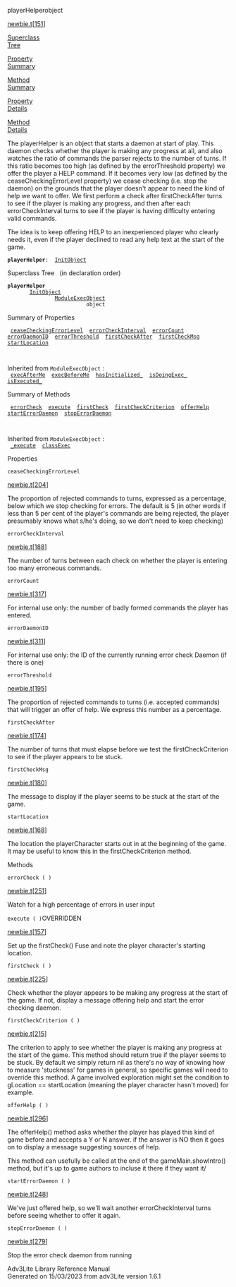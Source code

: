 <span class="title">playerHelper</span><span class="type">object</span>

[newbie.t](../file/newbie.t.html)\[[151](../source/newbie.t.html#151)\]

[Superclass  
Tree](#_SuperClassTree_)

[Property  
Summary](#_PropSummary_)

[Method  
Summary](#_MethodSummary_)

[Property  
Details](#_Properties_)

[Method  
Details](#_Methods_)

<div class="fdesc">

The playerHelper is an object that starts a daemon at start of play.
This daemon checks whether the player is making any progress at all, and
also watches the ratio of commands the parser rejects to the number of
turns. If this ratio becomes too high (as defined by the errorThreshold
property) we offer the player a HELP command. If it becomes very low (as
defined by the ceaseCheckingErrorLevel property) we cease checking (i.e.
stop the daemon) on the grounds that the player doesn't appear to need
the kind of help we want to offer. We first perform a check after
firstCheckAfter turns to see if the player is making any progress, and
then after each errorCheckInterval turns to see if the player is having
difficulty entering valid commands.

The idea is to keep offering HELP to an inexperienced player who clearly
needs it, even if the player declined to read any help text at the start
of the game.

**`playerHelper`**` :   `[`InitObject`](../object/InitObject.html)

</div>

<span id="_SuperClassTree_"></span>

<div class="mjhd">

<span class="hdln">Superclass Tree</span>   (in declaration order)

</div>

**`playerHelper`**  
`         `[`InitObject`](../object/InitObject.html)  
`                 `[`ModuleExecObject`](../object/ModuleExecObject.html)  
`                         object`  
<span id="_PropSummary_"></span>

<div class="mjhd">

<span class="hdln">Summary of Properties</span>  

</div>

` `[`ceaseCheckingErrorLevel`](#ceaseCheckingErrorLevel)`  `[`errorCheckInterval`](#errorCheckInterval)`  `[`errorCount`](#errorCount)`  `[`errorDaemonID`](#errorDaemonID)`  `[`errorThreshold`](#errorThreshold)`  `[`firstCheckAfter`](#firstCheckAfter)`  `[`firstCheckMsg`](#firstCheckMsg)`  `[`startLocation`](#startLocation)`  `

` `

Inherited from `ModuleExecObject` :  
` `[`execAfterMe`](../object/ModuleExecObject.html#execAfterMe)`  `[`execBeforeMe`](../object/ModuleExecObject.html#execBeforeMe)`  `[`hasInitialized_`](../object/ModuleExecObject.html#hasInitialized_)`  `[`isDoingExec_`](../object/ModuleExecObject.html#isDoingExec_)`  `[`isExecuted_`](../object/ModuleExecObject.html#isExecuted_)`  `

<span id="_MethodSummary_"></span>

<div class="mjhd">

<span class="hdln">Summary of Methods</span>  

</div>

` `[`errorCheck`](#errorCheck)`  `[`execute`](#execute)`  `[`firstCheck`](#firstCheck)`  `[`firstCheckCriterion`](#firstCheckCriterion)`  `[`offerHelp`](#offerHelp)`  `[`startErrorDaemon`](#startErrorDaemon)`  `[`stopErrorDaemon`](#stopErrorDaemon)`  `

` `

Inherited from `ModuleExecObject` :  
` `[`_execute`](../object/ModuleExecObject.html#_execute)`  `[`classExec`](../object/ModuleExecObject.html#classExec)`  `

<span id="_Properties_"></span>

<div class="mjhd">

<span class="hdln">Properties</span>  

</div>

<span id="ceaseCheckingErrorLevel"></span>

`ceaseCheckingErrorLevel`

[newbie.t](../file/newbie.t.html)\[[204](../source/newbie.t.html#204)\]

<div class="desc">

The proportion of rejected commands to turns, expressed as a percentage,
below which we stop checking for errors. The default is 5 (in other
words if less than 5 per cent of the player's commands are being
rejected, the player presumably knows what s/he's doing, so we don't
need to keep checking)

</div>

<span id="errorCheckInterval"></span>

`errorCheckInterval`

[newbie.t](../file/newbie.t.html)\[[188](../source/newbie.t.html#188)\]

<div class="desc">

The number of turns between each check on whether the player is entering
too many erroneous commands.

</div>

<span id="errorCount"></span>

`errorCount`

[newbie.t](../file/newbie.t.html)\[[317](../source/newbie.t.html#317)\]

<div class="desc">

For internal use only: the number of badly formed commands the player
has entered.

</div>

<span id="errorDaemonID"></span>

`errorDaemonID`

[newbie.t](../file/newbie.t.html)\[[311](../source/newbie.t.html#311)\]

<div class="desc">

For internal use only: the ID of the currently running error check
Daemon (if there is one)

</div>

<span id="errorThreshold"></span>

`errorThreshold`

[newbie.t](../file/newbie.t.html)\[[195](../source/newbie.t.html#195)\]

<div class="desc">

The proportion of rejected commands to turns (i.e. accepted commands)
that will trigger an offer of help. We express this number as a
percentage.

</div>

<span id="firstCheckAfter"></span>

`firstCheckAfter`

[newbie.t](../file/newbie.t.html)\[[174](../source/newbie.t.html#174)\]

<div class="desc">

The number of turns that must elapse before we test the
firstCheckCriterion to see if the player appears to be stuck.

</div>

<span id="firstCheckMsg"></span>

`firstCheckMsg`

[newbie.t](../file/newbie.t.html)\[[180](../source/newbie.t.html#180)\]

<div class="desc">

The message to display if the player seems to be stuck at the start of
the game.

</div>

<span id="startLocation"></span>

`startLocation`

[newbie.t](../file/newbie.t.html)\[[168](../source/newbie.t.html#168)\]

<div class="desc">

The location the playerCharacter starts out in at the beginning of the
game. It may be useful to know this in the firstCheckCriterion method.

</div>

<span id="_Methods_"></span>

<div class="mjhd">

<span class="hdln">Methods</span>  

</div>

<span id="errorCheck"></span>

`errorCheck ( )`

[newbie.t](../file/newbie.t.html)\[[251](../source/newbie.t.html#251)\]

<div class="desc">

Watch for a high percentage of errors in user input

</div>

<span id="execute"></span>

`execute ( )`<span class="rem">OVERRIDDEN</span>

[newbie.t](../file/newbie.t.html)\[[157](../source/newbie.t.html#157)\]

<div class="desc">

Set up the firstCheck() Fuse and note the player character's starting
location.

</div>

<span id="firstCheck"></span>

`firstCheck ( )`

[newbie.t](../file/newbie.t.html)\[[225](../source/newbie.t.html#225)\]

<div class="desc">

Check whether the player appears to be making any progress at the start
of the game. If not, display a message offering help and start the error
checking daemon.

</div>

<span id="firstCheckCriterion"></span>

`firstCheckCriterion ( )`

[newbie.t](../file/newbie.t.html)\[[215](../source/newbie.t.html#215)\]

<div class="desc">

The criterion to apply to see whether the player is making any progress
at the start of the game. This method should return true if the player
seems to be stuck. By default we simply return nil as there's no way of
knowing how to measure 'stuckness' for games in general, so specific
games will need to override this method. A game involved exploration
might set the condition to gLocation == startLocation (meaning the
player character hasn't moved) for example.

</div>

<span id="offerHelp"></span>

`offerHelp ( )`

[newbie.t](../file/newbie.t.html)\[[296](../source/newbie.t.html#296)\]

<div class="desc">

The offerHelp() method asks whether the player has played this kind of
game before and accepts a Y or N answer. if the answer is NO then it
goes on to display a message suggesting sources of help.

This method can usefully be called at the end of the
gameMain.showIntro() method, but it's up to game authors to incluse it
there if they want it/

</div>

<span id="startErrorDaemon"></span>

`startErrorDaemon ( )`

[newbie.t](../file/newbie.t.html)\[[248](../source/newbie.t.html#248)\]

<div class="desc">

We've just offered help, so we'll wait another errorCheckInterval turns
before seeing whether to offer it again.

</div>

<span id="stopErrorDaemon"></span>

`stopErrorDaemon ( )`

[newbie.t](../file/newbie.t.html)\[[279](../source/newbie.t.html#279)\]

<div class="desc">

Stop the error check daemon from running

</div>

<div class="ftr">

Adv3Lite Library Reference Manual  
Generated on 15/03/2023 from adv3Lite version 1.6.1

</div>
